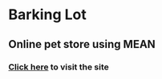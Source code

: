 # Barking Lot

## Online pet store using MEAN

### [Click here](https://barking-lot.herokuapp.com) to visit the site
